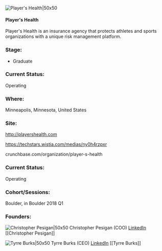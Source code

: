 

![Player's Health|50x50](https://apimg.techstars.com/connect/images/image_files/5a68f0589c66a91d7b000018/original/icon.jpg)

#### Player's Health
Player's Health is an insurance agency that protects athletes and sports organizations with a unique risk management platform.

### Stage: 
 - Graduate 

### Current Status: 
Operating

### Where:
Minneapolis, Minnesota, United States

### Site:
http://playershealth.com

https://techstars.wistia.com/medias/ny0h4rzpxr

crunchbase.com/organization/player-s-health

### Current Status: 
Operating

### Cohort/Sessions: 
Boulder, in Boulder 2018 Q1

### Founders: 

![Christopher Pesigan|50x50]() Christopher Pesigan (COO) [LinkedIn](https://linkedin.com/in/christopher-pesigan-cpa-5971051a) [[Christopher Pesigan]]

![Tyrre Burks|50x50](https://apimg.techstars.com/connect/images/image_files/5a4fd5a6c9aec75bea00000b/original/IMG_6291_%281%29.jpg) Tyrre Burks (CEO) [LinkedIn](https://linkedin.com/in/tyrre-burks-12a59237) [[Tyrre Burks]]


